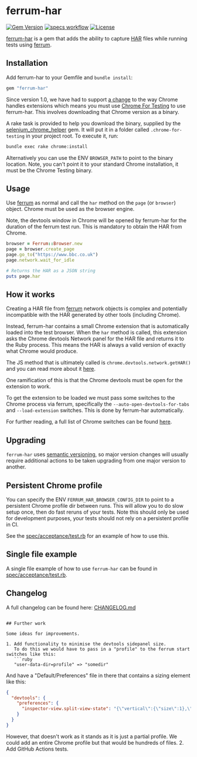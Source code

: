 ferrum-har
================

[![Gem Version](https://img.shields.io/gem/v/ferrum-har?color=green)](https://rubygems.org/gems/ferrum-har)
[![specs workflow](https://github.com/hlascelles/ferrum-har/actions/workflows/specs.yml/badge.svg)](https://github.com/hlascelles/ferrum-har/actions)
[![License](https://img.shields.io/badge/License-MIT-blue.svg)](https://opensource.org/licenses/MIT)

[ferrum-har](https://github.com/hlascelles/ferrum-har) is a gem that adds the ability to capture
[HAR](https://en.wikipedia.org/wiki/HAR_(file_format)) files while running tests
using [ferrum](https://github.com/rubycdp/ferrum).

## Installation

Add ferrum-har to your Gemfile and `bundle install`:

```ruby
gem "ferrum-har"
```

Since version 1.0, we have had to support [a change](https://developer.chrome.com/blog/extension-news-june-2025#deprecations)
to the way Chrome handles extensions which means you must use [Chrome For Testing](https://developer.chrome.com/blog/chrome-for-testing)
to use ferrum-har. This involves downloading that Chrome version as a binary.

A rake task is provided to help you download the binary, supplied by the [selenium_chrome_helper](https://github.com/pepito2k/selenium_chrome_helper) gem.
It will put it in a folder called `.chrome-for-testing` in your project root. To execute it, run:

```bash
bundle exec rake chrome:install
```

Alternatively you can use the ENV `BROWSER_PATH` to point to the binary location. Note, you can't
point it to your standard Chrome installation, it must be the Chrome Testing binary.

## Usage

Use [ferrum](https://github.com/rubycdp/ferrum) as normal and call the `har` method on
the `page` (or `browser`) object. Chrome must be used as the browser engine.

Note, the devtools window in Chrome will be opened by ferrum-har for the duration of the ferrum
test run. This is mandatory to obtain the HAR from Chrome.

```ruby
browser = Ferrum::Browser.new
page = browser.create_page
page.go_to("https://www.bbc.co.uk")
page.network.wait_for_idle

# Returns the HAR as a JSON string
puts page.har
```

## How it works

Creating a HAR file from [ferrum](https://github.com/rubycdp/ferrum) network objects is complex and
potentially incompatible with the HAR generated
by other tools (including Chrome).

Instead, ferrum-har contains a small Chrome extension that
is automatically loaded into the test browser. When the `har` method is called, this extension
asks the Chrome devtools Network panel for the HAR file and returns it to the Ruby process. This 
means the HAR is always a valid version of exactly what Chrome would produce.

The JS method that is ultimately called is `chrome.devtools.network.getHAR()` and you can read more 
about it [here](https://developer.chrome.com/docs/extensions/reference/api/devtools/network#method-getHAR).

One ramification of this is that the Chrome devtools must be open for the extension to work.

To get the extension to be loaded we must pass some switches to the Chrome process via ferrum,
specifically the `--auto-open-devtools-for-tabs` and `--load-extension` switches. This is done
by ferrum-har automatically.

For further reading, a full list of Chrome switches can be found
[here](https://peter.sh/experiments/chromium-command-line-switches/).

## Upgrading

`ferrum-har` uses [semantic versioning](https://semver.org/), so major version changes will usually 
require additional actions to be taken upgrading from one major version to another. 

## Persistent Chrome profile

You can specify the ENV `FERRUM_HAR_BROWSER_CONFIG_DIR` to point to a persistent Chrome profile dir
between runs. This will allow you to do slow setup once, then do fast reruns of your tests. Note
this should only be used for development purposes, your tests should not rely on a persistent
profile in CI.

See the [spec/acceptance/test.rb](https://github.com/hlascelles/ferrum-har/blob/master/spec/acceptance/test.rb) for
an example of how to use this.

## Single file example

A single file example of how to use `ferrum-har` can be found in [spec/acceptance/test.rb](https://github.com/hlascelles/ferrum-har/blob/master/spec/acceptance/test.rb).

## Changelog

A full changelog can be found here: [CHANGELOG.md](https://github.com/hlascelles/ferrum-har/blob/master/CHANGELOG.md)

```

## Further work

Some ideas for improvements.

1. Add functionality to minimise the devtools sidepanel size.
   To do this we would have to pass in a "profile" to the ferrum start switches like this:
   ```ruby
   "user-data-dir=profile" => "somedir"
   ```
   And have a "Default/Preferences" file in there that contains a sizing element like this:
   ```json
   {
     "devtools": {
       "preferences": {
         "inspector-view.split-view-state": "{\"vertical\":{\"size\":1},\"horizontal\":{\"size\":0}}"
       }
     }
   }
   ```
   However, that doesn't work as it stands as it is just a partial profile. We could add an entire
   Chrome profile but that would be hundreds of files.
2. Add GitHub Actions tests.
